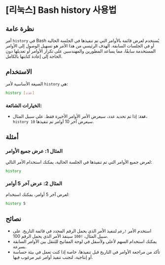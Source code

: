 # [리눅스] Bash history 사용법

## نظرة عامة
أمر `history` في Bash يُستخدم لعرض قائمة بالأوامر التي تم تنفيذها في الجلسة الحالية أو في الجلسات السابقة. الهدف الرئيسي من هذا الأمر هو تسهيل الوصول إلى الأوامر المستخدمة سابقًا، مما يساعد المطورين والمهندسين على تكرار الأوامر أو تعديلها دون الحاجة إلى إعادة كتابتها بالكامل.

## الاستخدام
الصيغة الأساسية لأمر `history` هي:

```bash
history [عدد]
```

### الخيارات الشائعة:
- **عدد**: إذا تم تحديد عدد، سيعرض الأمر الأوامر الأخيرة فقط. على سبيل المثال، `history 10` سيعرض آخر 10 أوامر تم تنفيذها.

## أمثلة
### المثال 1: عرض جميع الأوامر
لعرض جميع الأوامر التي تم تنفيذها في الجلسة الحالية، يمكنك استخدام الأمر التالي:

```bash
history
```

### المثال 2: عرض آخر 5 أوامر
لعرض آخر 5 أوامر، يمكنك استخدام:

```bash
history 5
```

## نصائح
- استخدم الأمر `!رقم` لتنفيذ الأمر الذي يحمل الرقم المحدد في قائمة التاريخ. على سبيل المثال، `!100` سينفذ الأمر الذي يحمل الرقم 100.
- يمكنك استخدام السهم لأعلى ولأسفل في لوحة المفاتيح للتنقل بين الأوامر السابقة بسرعة.
- تأكد من مراجعة الأوامر في التاريخ قبل تنفيذها، خاصة إذا كنت تعمل في بيئة حساسة أو إنتاجية، لتجنب تنفيذ أوامر غير مرغوب فيها.